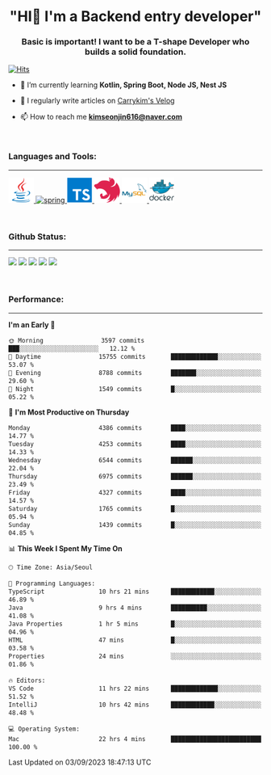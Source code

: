 <h1 align="center">"HI👋 I'm a Backend entry developer" </h1>
<h3 align="center">Basic is important! I want to be a T-shape Developer who builds a solid foundation.</h3>

[![Hits](https://hits.seeyoufarm.com/api/count/incr/badge.svg?url=https%3A%2F%2Fgithub.com%2Fgimseonjin&count_bg=%2318BFE5&title_bg=%23555555&icon=ko-fi.svg&icon_color=%23E7E7E7&title=hits&edge_flat=false)](https://hits.seeyoufarm.com)

- 🌱 I’m currently learning **Kotlin, Spring Boot, Node JS, Nest JS**

- 📝 I regularly write articles on [Carrykim's Velog](https://velog.io/@carrykim)

- 📫 How to reach me **kimseonjin616@naver.com**

<br/>

<h3 align="left">Languages and Tools:</h3>

***

<p align="left"> 
 <a href="https://www.java.com" target="_blank" rel="noreferrer"> <img src="https://raw.githubusercontent.com/devicons/devicon/master/icons/java/java-original.svg" alt="java" width="10%" height="10%"/> </a>
 <a href="https://spring.io/" target="_blank" rel="noreferrer"> <img src="https://www.vectorlogo.zone/logos/springio/springio-icon.svg" alt="spring" width="10%" height="10%"/> </a>
  <a href="https://www.typescriptlang.org/" target="_blank" rel="noreferrer"> <img src="https://raw.githubusercontent.com/devicons/devicon/master/icons/typescript/typescript-original.svg" alt="typescript" width="10%" height="10%"/> </a>
<a href="https://nestjs.com/" target="_blank" rel="noreferrer"> <img src="https://raw.githubusercontent.com/devicons/devicon/master/icons/nestjs/nestjs-plain.svg" alt="nestjs" width="10%" height="10%"/> </a> 
<a href="https://www.mysql.com/" target="_blank" rel="noreferrer"> <img src="https://raw.githubusercontent.com/devicons/devicon/master/icons/mysql/mysql-original-wordmark.svg" alt="mysql" width="10%" height="10%"/>  </a>
 <a href="https://www.docker.com/" target="_blank" rel="noreferrer"> <img src="https://raw.githubusercontent.com/devicons/devicon/master/icons/docker/docker-original-wordmark.svg" alt="docker" width="10%" height="10%"/> </a>
 </p>
</p>

<br/>

<h3 align="left">Github Status:</h3>

***

![](http://github-profile-summary-cards.vercel.app/api/cards/profile-details?username=gimseonjin&theme=nord_bright)
![](http://github-profile-summary-cards.vercel.app/api/cards/repos-per-language?username=gimseonjin&theme=nord_bright)
![](http://github-profile-summary-cards.vercel.app/api/cards/most-commit-language?username=gimseonjin&theme=nord_bright)
![](http://github-profile-summary-cards.vercel.app/api/cards/stats?username=gimseonjin&theme=nord_bright)
![](http://github-profile-summary-cards.vercel.app/api/cards/productive-time?username=gimseonjin&theme=nord_bright&utcOffset=8)


<br/>

<h3 align="left">Performance:</h3>

***

<!--START_SECTION:waka-->
**I'm an Early 🐤** 

```text
🌞 Morning                3597 commits        ███░░░░░░░░░░░░░░░░░░░░░░   12.12 % 
🌆 Daytime                15755 commits       █████████████░░░░░░░░░░░░   53.07 % 
🌃 Evening                8788 commits        ███████░░░░░░░░░░░░░░░░░░   29.60 % 
🌙 Night                  1549 commits        █░░░░░░░░░░░░░░░░░░░░░░░░   05.22 % 
```
📅 **I'm Most Productive on Thursday** 

```text
Monday                   4386 commits        ████░░░░░░░░░░░░░░░░░░░░░   14.77 % 
Tuesday                  4253 commits        ████░░░░░░░░░░░░░░░░░░░░░   14.33 % 
Wednesday                6544 commits        ██████░░░░░░░░░░░░░░░░░░░   22.04 % 
Thursday                 6975 commits        ██████░░░░░░░░░░░░░░░░░░░   23.49 % 
Friday                   4327 commits        ████░░░░░░░░░░░░░░░░░░░░░   14.57 % 
Saturday                 1765 commits        █░░░░░░░░░░░░░░░░░░░░░░░░   05.94 % 
Sunday                   1439 commits        █░░░░░░░░░░░░░░░░░░░░░░░░   04.85 % 
```


📊 **This Week I Spent My Time On** 

```text
🕑︎ Time Zone: Asia/Seoul

💬 Programming Languages: 
TypeScript               10 hrs 21 mins      ████████████░░░░░░░░░░░░░   46.89 % 
Java                     9 hrs 4 mins        ██████████░░░░░░░░░░░░░░░   41.08 % 
Java Properties          1 hr 5 mins         █░░░░░░░░░░░░░░░░░░░░░░░░   04.96 % 
HTML                     47 mins             █░░░░░░░░░░░░░░░░░░░░░░░░   03.58 % 
Properties               24 mins             ░░░░░░░░░░░░░░░░░░░░░░░░░   01.86 % 

🔥 Editors: 
VS Code                  11 hrs 22 mins      █████████████░░░░░░░░░░░░   51.52 % 
IntelliJ                 10 hrs 42 mins      ████████████░░░░░░░░░░░░░   48.48 % 

💻 Operating System: 
Mac                      22 hrs 4 mins       █████████████████████████   100.00 % 
```


 Last Updated on 03/09/2023 18:47:13 UTC
<!--END_SECTION:waka-->

<div align="center">
  
